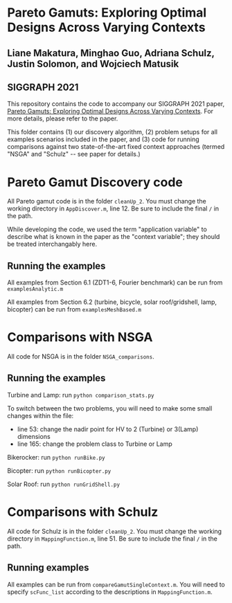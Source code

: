 # Pareto Gamuts: Exploring Optimal Designs Across Varying Contexts
## Liane Makatura, Minghao Guo, Adriana Schulz, Justin Solomon, and Wojciech Matusik
## SIGGRAPH 2021

This repository contains the code to accompany our SIGGRAPH 2021 paper, 
[Pareto Gamuts: Exploring Optimal Designs Across Varying Contexts](http://paretogamuts.csail.mit.edu). 
For more details, please refer to the paper.

This folder contains (1) our discovery algorithm, (2) problem setups for all examples scenarios included in the paper, and (3) code for running comparisons against two state-of-the-art fixed context approaches (termed "NSGA" and "Schulz" -- see paper for details.)


# Pareto Gamut Discovery code

All Pareto gamut code is in the folder `cleanUp_2`.
You must change the working directory in `AppDiscover.m`, line 12. Be sure to include the final `/` in the path.

While developing the code, we used the term "application variable" to describe what is known in the paper as the "context variable"; they should be treated interchangably here.

## Running the examples
All examples from Section 6.1 (ZDT1-6, Fourier benchmark) can be run from `examplesAnalytic.m`

All examples from Section 6.2 (turbine, bicycle, solar roof/gridshell, lamp, bicopter) can be run from `examplesMeshBased.m`


# Comparisons with NSGA
All code for NSGA is in the folder `NSGA_comparisons`. 

## Running the examples
Turbine and Lamp:  run `python comparison_stats.py`

To switch between the two problems, you will need to make some small changes within the file:
- line 53: change the nadir point for HV to 2 (Turbine) or 3(Lamp) dimensions
- line 165: change the problem class to Turbine or Lamp

Bikerocker: run `python runBike.py`

Bicopter: run `python runBicopter.py`

Solar Roof: run `python runGridShell.py`


# Comparisons with Schulz

All code for Schulz is in the folder `cleanUp_2`.
You must change the working directory in `MappingFunction.m`, line 51. Be sure to include the final `/` in the path.

## Running examples
All examples can be run from `compareGamutSingleContext.m`. You will need to specify `scFunc_list` according to the descriptions in `MappingFunction.m`.

 